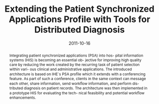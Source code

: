 ---
abstract: Integrating patient synchronized applications (PSA) into hos-  pital information
  systems (HIS) is becoming an essential ob-  jective for improving high quality care
  by reducing the work  created by the recurring task of patient selection within
  vari-  ous clinical and administrative applications. The introduced  architecture
  is based on IHE´s PSA pro&#64257;le which it extends  with a conferencing feature.
  As part of such a conference,  clients in the same context can message each other,
  share  information, send work&#64258;ow information, and perform dis-  tributed
  diagnosis on patient records. The architecture was  then implemented in a prototype
  HIS for evaluating the tech-  nical feasibility and potential work&#64258;ow enhancements.
authors:
- Harald Köstinger
- Thomas Grechenig
- Klaus Bayrhammer
- Michael Fiedler
- Wolfgang Schramm
date: '2011-10-16'
featured: false
links:
- name: Publik
  url: https://publik.tuwien.ac.at/showentry.php?ID=205707&lang=2
publication_types:
- '1'
publishDate: '2011-10-16'
title: Extending the Patient Synchronized Applications Profile with Tools for Distributed
  Diagnosis
url_pdf: ''
---